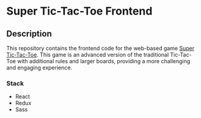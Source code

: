 # Super Tic-Tac-Toe Frontend

## Description

This repository contains the frontend code for the web-based game [Super Tic-Tac-Toe](https://github.com/Epoxidex/super-tic-tac-toe). This game is an advanced version of the traditional Tic-Tac-Toe with additional rules and larger boards, providing a more challenging and engaging experience.

### Stack
- React
- Redux
- Sass
